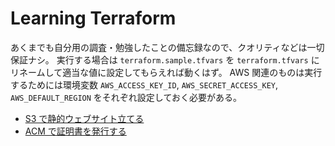 # Learning Terraform

あくまでも自分用の調査・勉強したことの備忘録なので、クオリティなどは一切保証ナシ。
実行する場合は `terraform.sample.tfvars` を `terraform.tfvars` にリネームして適当な値に設定してもらえれば動くはず。
AWS 関連のものは実行するためには環境変数 `AWS_ACCESS_KEY_ID`, `AWS_SECRET_ACCESS_KEY`, `AWS_DEFAULT_REGION` をそれぞれ設定しておく必要がある。

* [S3 で静的ウェブサイト立てる](/aws-s3-static-website)
* [ACM で証明書を発行する](/aws-certificate-manager)
